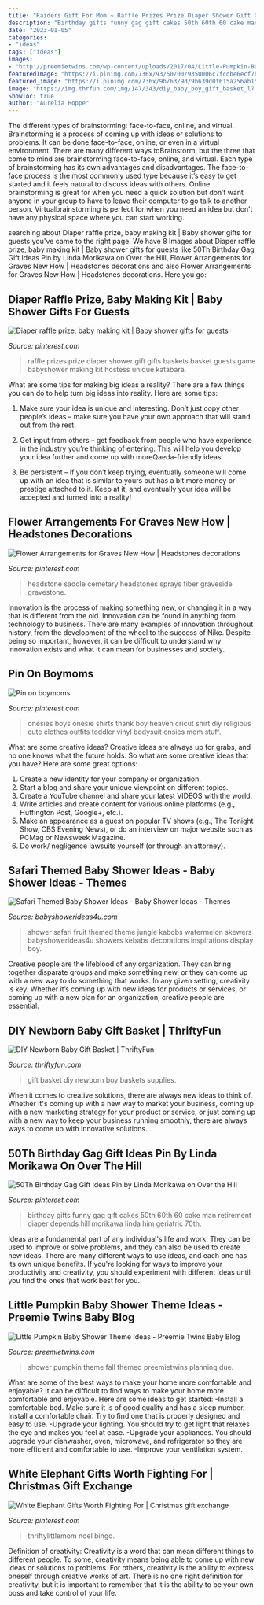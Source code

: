 ```yaml
---
title: "Raiders Gift For Mom ~ Raffle Prizes Prize Diaper Shower Gift Gifts Baskets Basket Guests Game Babyshower Making Kit Hostess Unique Katabara"
description: "Birthday gifts funny gag gift cakes 50th 60th 60 cake man retirement diaper depends hill morikawa linda him geriatric 70th"
date: "2023-01-05"
categories:
- "ideas"
tags: ["ideas"]
images:
- "http://preemietwins.com/wp-content/uploads/2017/04/Little-Pumpkin-Baby-Shower-Theme-Ideas.png"
featuredImage: "https://i.pinimg.com/736x/93/50/00/9350006c7fcdbe6ecf7b40f33a2e8b48.jpg"
featured_image: "https://i.pinimg.com/736x/9b/63/9d/9b639d0f615a256ab158176fc02e3b97.jpg"
image: "https://img.thrfun.com/img/147/343/diy_baby_boy_gift_basket_l7.jpg"
ShowToc: true
author: "Aurelia Hoppe"
---
```



The different types of brainstorming: face-to-face, online, and virtual.
Brainstorming is a process of coming up with ideas or solutions to problems. It can be done face-to-face, online, or even in a virtual environment. There are many different ways toBrainstorm, but the three that come to mind are brainstorming face-to-face, online, and virtual. 
Each type of brainstorming has its own advantages and disadvantages. The face-to-face process is the most commonly used type because it’s easy to get started and it feels natural to discuss ideas with others. Online brainstorming is great for when you need a quick solution but don’t want anyone in your group to have to leave their computer to go talk to another person. Virtualbrainstorming is perfect for when you need an idea but don’t have any physical space where you can start working.

	

		
searching about Diaper raffle prize, baby making kit | Baby shower gifts for guests you've came to the right page. We have 8 Images about Diaper raffle prize, baby making kit | Baby shower gifts for guests like 50Th Birthday Gag Gift Ideas Pin by Linda Morikawa on Over the Hill, Flower Arrangements for Graves New How | Headstones decorations and also Flower Arrangements for Graves New How | Headstones decorations. Here you go:
		
    
## Diaper Raffle Prize, Baby Making Kit | Baby Shower Gifts For Guests

<img loading=lazy src="https://i.pinimg.com/736x/88/51/ea/8851ea780c655c93871032db119057c7--diaper-raffle-prize-raffle-prizes.jpg" onerror="this.onerror=null;this.src='https://tse3.mm.bing.net/th?id=OIP.F7Vh3a-CYkdGPYs7wuGRdQHaNK&amp;pid=15.1';" alt="Diaper raffle prize, baby making kit | Baby shower gifts for guests">

_Source: pinterest.com_

>raffle prizes prize diaper shower gift gifts baskets basket guests game babyshower making kit hostess unique katabara. 

	

What are some tips for making big ideas a reality?
There are a few things you can do to help turn big ideas into reality. Here are some tips:
1. Make sure your idea is unique and interesting. Don’t just copy other people’s ideas – make sure you have your own approach that will stand out from the rest.

2. Get input from others – get feedback from people who have experience in the industry you’re thinking of entering. This will help you develop your idea further and come up with moreQaeda-friendly ideas.

3. Be persistent – if you don’t keep trying, eventually someone will come up with an idea that is similar to yours but has a bit more money or prestige attached to it. Keep at it, and eventually your idea will be accepted and turned into a reality!

    
## Flower Arrangements For Graves New How | Headstones Decorations

<img loading=lazy src="https://i.pinimg.com/736x/93/50/00/9350006c7fcdbe6ecf7b40f33a2e8b48.jpg" onerror="this.onerror=null;this.src='https://tse2.mm.bing.net/th?id=OIP.2cSB8EMbXrIkA4J4HRTv7gHaJ4&amp;pid=15.1';" alt="Flower Arrangements for Graves New How | Headstones decorations">

_Source: pinterest.com_

>headstone saddle cemetary headstones sprays fiber graveside gravestone. 

	

Innovation is the process of making something new, or changing it in a way that is different from the old. Innovation can be found in anything from technology to business. There are many examples of innovation throughout history, from the development of the wheel to the success of Nike. Despite being so important, however, it can be difficult to understand why innovation exists and what it can mean for businesses and society.

    
## Pin On Boymoms

<img loading=lazy src="https://i.pinimg.com/736x/64/93/24/6493243b3293c11f623ebeefc8ba9e1f--boy-onesie-onesies.jpg" onerror="this.onerror=null;this.src='https://tse3.mm.bing.net/th?id=OIP.KEU2WW7bD-7kJNpIb4SQBgDSEo&amp;pid=15.1';" alt="Pin on boymoms">

_Source: pinterest.com_

>onesies boys onesie shirts thank boy heaven cricut shirt diy religious cute clothes outfits toddler vinyl bodysuit onsies mom stuff. 

	

What are some creative ideas?
Creative ideas are always up for grabs, and no one knows what the future holds. So what are some creative ideas that you have? Here are some great options: 
1. Create a new identity for your company or organization.
2. Start a blog and share your unique viewpoint on different topics.
3. Create a YouTube channel and share your latest VIDEOS with the world. 
4. Write articles and create content for various online platforms (e.g., Huffington Post, Google+, etc.). 
5. Make an appearance as a guest on popular TV shows (e.g., The Tonight Show, CBS Evening News), or do an interview on major website such as PCMag or Newsweek Magazine. 
6. Do work/ negligence lawsuits yourself (or through an attorney).

    
## Safari Themed Baby Shower Ideas - Baby Shower Ideas - Themes

<img loading=lazy src="http://www.babyshowerideas4u.com/wp-content/uploads/2014/05/safari-baby-shower-ideas-food-ideas-fruit-kebabs.jpg" onerror="this.onerror=null;this.src='https://tse3.mm.bing.net/th?id=OIP.Bbew9QhRBBtuWRka4XXfUwHaLJ&amp;pid=15.1';" alt="Safari Themed Baby Shower Ideas - Baby Shower Ideas - Themes">

_Source: babyshowerideas4u.com_

>shower safari fruit themed theme jungle kabobs watermelon skewers babyshowerideas4u showers kebabs decorations inspirations display boy. 

	

Creative people are the lifeblood of any organization. They can bring together disparate groups and make something new, or they can come up with a new way to do something that works. In any given setting, creativity is key. Whether it’s coming up with new ideas for products or services, or coming up with a new plan for an organization, creative people are essential.

    
## DIY Newborn Baby Gift Basket | ThriftyFun

<img loading=lazy src="https://img.thrfun.com/img/147/343/diy_baby_boy_gift_basket_l7.jpg" onerror="this.onerror=null;this.src='https://tse3.mm.bing.net/th?id=OIP.I4TTg3kpJlv7A8JiznRHywAAAA&amp;pid=15.1';" alt="DIY Newborn Baby Gift Basket | ThriftyFun">

_Source: thriftyfun.com_

>gift basket diy newborn boy baskets supplies. 

	

When it comes to creative solutions, there are always new ideas to think of. Whether it's coming up with a new way to market your business, coming up with a new marketing strategy for your product or service, or just coming up with a new way to keep your business running smoothly, there are always ways to come up with innovative solutions.

    
## 50Th Birthday Gag Gift Ideas Pin By Linda Morikawa On Over The Hill

<img loading=lazy src="https://i.pinimg.com/736x/9b/63/9d/9b639d0f615a256ab158176fc02e3b97.jpg" onerror="this.onerror=null;this.src='https://tse4.mm.bing.net/th?id=OIP.9BgU4C462yB2Zzt6jJpFiwHaJ3&amp;pid=15.1';" alt="50Th Birthday Gag Gift Ideas Pin by Linda Morikawa on Over the Hill">

_Source: pinterest.com_

>birthday gifts funny gag gift cakes 50th 60th 60 cake man retirement diaper depends hill morikawa linda him geriatric 70th. 

	

Ideas are a fundamental part of any individual's life and work. They can be used to improve or solve problems, and they can also be used to create new ideas. There are many different ways to use ideas, and each one has its own unique benefits. If you're looking for ways to improve your productivity and creativity, you should experiment with different ideas until you find the ones that work best for you.

    
## Little Pumpkin Baby Shower Theme Ideas - Preemie Twins Baby Blog

<img loading=lazy src="http://preemietwins.com/wp-content/uploads/2017/04/Little-Pumpkin-Baby-Shower-Theme-Ideas.png" onerror="this.onerror=null;this.src='https://tse4.mm.bing.net/th?id=OIP.G0wAnZzc5HQQi9MooLNeQgHaLG&amp;pid=15.1';" alt="Little Pumpkin Baby Shower Theme Ideas - Preemie Twins Baby Blog">

_Source: preemietwins.com_

>shower pumpkin theme fall themed preemietwins planning due. 

	

What are some of the best ways to make your home more comfortable and enjoyable?
It can be difficult to find ways to make your home more comfortable and enjoyable. Here are some ideas to get started: 
-Install a comfortable bed. Make sure it is of good quality and has a sleep number.
-Install a comfortable chair. Try to find one that is properly designed and easy to use.
-Upgrade your lighting. You should try to get light that relaxes the eye and makes you feel at ease.
-Upgrade your appliances. You should upgrade your dishwasher, oven, microwave, and refrigerator so they are more efficient and comfortable to use. 
-Improve your ventilation system.

    
## White Elephant Gifts Worth Fighting For | Christmas Gift Exchange

<img loading=lazy src="https://i.pinimg.com/736x/2d/b2/53/2db253fd3559fc6a13fdfe0032ef806e.jpg" onerror="this.onerror=null;this.src='https://tse3.mm.bing.net/th?id=OIP.fsSTKkfm1Ss4OkYVrm4UTwHaLH&amp;pid=15.1';" alt="White Elephant Gifts Worth Fighting For | Christmas gift exchange">

_Source: pinterest.com_

>thriftylittlemom noel bingo. 

	

Definition of creativity:
Creativity is a word that can mean different things to different people. To some, creativity means being able to come up with new ideas or solutions to problems. For others, creativity is the ability to express oneself through creative works of art. There is no one right definition for creativity, but it is important to remember that it is the ability to be your own boss and take control of your life.


